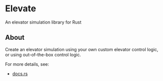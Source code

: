 # Elevate

An elevator simulation library for Rust

## About

Create an elevator simulation using your own custom elevator control logic, or using out-of-the-box control logic.

For more details, see:
- [docs.rs](https://docs.rs/elevate-lib)